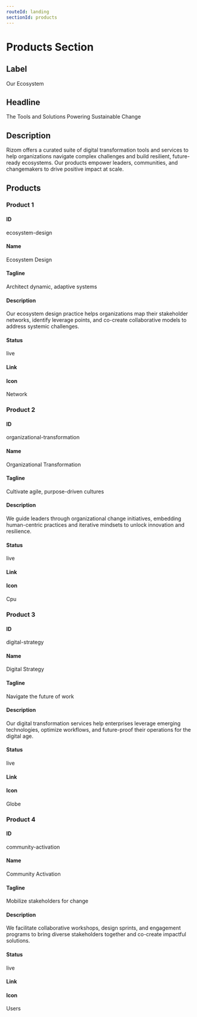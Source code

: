 ```yaml
---
routeId: landing
sectionId: products
---
```


# Products Section

## Label

Our Ecosystem

## Headline

The Tools and Solutions Powering Sustainable Change

## Description

Rizom offers a curated suite of digital transformation tools and services to help organizations navigate complex challenges and build resilient, future-ready ecosystems. Our products empower leaders, communities, and changemakers to drive positive impact at scale.

## Products

### Product 1

#### ID

ecosystem-design

#### Name

Ecosystem Design

#### Tagline

Architect dynamic, adaptive systems

#### Description

Our ecosystem design practice helps organizations map their stakeholder networks, identify leverage points, and co-create collaborative models to address systemic challenges.

#### Status

live

#### Link

#### Icon

Network

### Product 2

#### ID

organizational-transformation

#### Name

Organizational Transformation

#### Tagline

Cultivate agile, purpose-driven cultures

#### Description

We guide leaders through organizational change initiatives, embedding human-centric practices and iterative mindsets to unlock innovation and resilience.

#### Status

live

#### Link

#### Icon

Cpu

### Product 3

#### ID

digital-strategy

#### Name

Digital Strategy

#### Tagline

Navigate the future of work

#### Description

Our digital transformation services help enterprises leverage emerging technologies, optimize workflows, and future-proof their operations for the digital age.

#### Status

live

#### Link

#### Icon

Globe

### Product 4

#### ID

community-activation

#### Name

Community Activation

#### Tagline

Mobilize stakeholders for change

#### Description

We facilitate collaborative workshops, design sprints, and engagement programs to bring diverse stakeholders together and co-create impactful solutions.

#### Status

live

#### Link

#### Icon

Users
